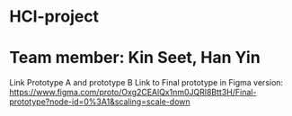# HCI-project
# Team member: Kin Seet, Han Yin
Link Prototype A and prototype B
Link to Final prototype in Figma version: https://www.figma.com/proto/Oxg2CEAlQx1nm0JQRl8Btt3H/Final-prototype?node-id=0%3A1&scaling=scale-down
